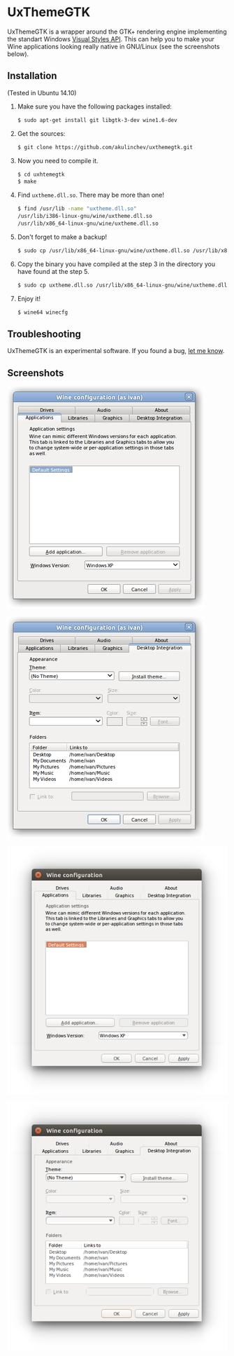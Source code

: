 # UxThemeGTK

UxThemeGTK is a wrapper around the GTK+ rendering engine implementing the standart Windows
[Visual Styles API](https://msdn.microsoft.com/en-us/library/windows/desktop/bb773187.aspx).
This can help you to make your Wine applications looking really native in GNU/Linux
(see the screenshots below).

## Installation

(Tested in Ubuntu 14.10)

1.  Make sure you have the following packages installed:

    ```bash
    $ sudo apt-get install git libgtk-3-dev wine1.6-dev
    ```

2.  Get the sources:

    ```bash
    $ git clone https://github.com/akulinchev/uxthemegtk.git
    ```

3.  Now you need to compile it.

    ```bash
    $ cd uxhtemegtk
    $ make
    ```

4.  Find `uxtheme.dll.so`. There may be more than one!

    ```bash
    $ find /usr/lib -name "uxtheme.dll.so"
    /usr/lib/i386-linux-gnu/wine/uxtheme.dll.so
    /usr/lib/x86_64-linux-gnu/wine/uxtheme.dll.so
    ```

5.  Don't forget to make a backup!

    ```bash
    $ sudo cp /usr/lib/x86_64-linux-gnu/wine/uxtheme.dll.so /usr/lib/x86_64-linux-gnu/wine/uxtheme.dll.so.old
    ```

6.  Copy the binary you have compiled at the step 3 in the directory you
    have found at the step 5.

    ```bash
    $ sudo cp uxtheme.dll.so /usr/lib/x86_64-linux-gnu/wine/uxtheme.dll.so
    ```

7.  Enjoy it!

    ```bash
    $ wine64 winecfg
    ```

## Troubleshooting

UxThemeGTK is an experimental software. If you found a bug,
[let me know](https://github.com/akulinchev/uxthemegtk/issues/new).

## Screenshots

![winecfg Clearlooks](dist/winecfg-clearlooks.png)

![winecfg2 Clearlooks](dist/winecfg2-clearlooks.png)

![winecfg Ambiance](dist/winecfg-ambiance.png)

![winecfg2 Ambiance](dist/winecfg2-ambiance.png)
